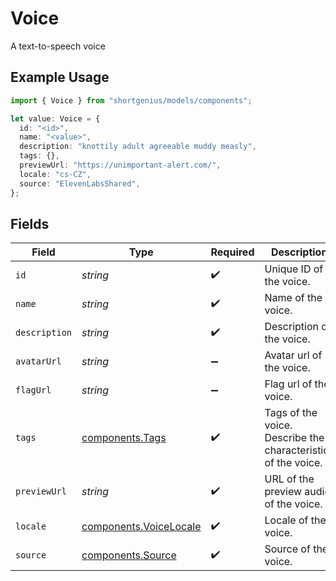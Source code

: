# Voice

A text-to-speech voice

## Example Usage

```typescript
import { Voice } from "shortgenius/models/components";

let value: Voice = {
  id: "<id>",
  name: "<value>",
  description: "knottily adult agreeable muddy measly",
  tags: {},
  previewUrl: "https://unimportant-alert.com/",
  locale: "cs-CZ",
  source: "ElevenLabsShared",
};
```

## Fields

| Field                                                            | Type                                                             | Required                                                         | Description                                                      |
| ---------------------------------------------------------------- | ---------------------------------------------------------------- | ---------------------------------------------------------------- | ---------------------------------------------------------------- |
| `id`                                                             | *string*                                                         | :heavy_check_mark:                                               | Unique ID of the voice.                                          |
| `name`                                                           | *string*                                                         | :heavy_check_mark:                                               | Name of the voice.                                               |
| `description`                                                    | *string*                                                         | :heavy_check_mark:                                               | Description of the voice.                                        |
| `avatarUrl`                                                      | *string*                                                         | :heavy_minus_sign:                                               | Avatar url of the voice.                                         |
| `flagUrl`                                                        | *string*                                                         | :heavy_minus_sign:                                               | Flag url of the voice.                                           |
| `tags`                                                           | [components.Tags](../../models/components/tags.md)               | :heavy_check_mark:                                               | Tags of the voice. Describe the characteristics of the voice.    |
| `previewUrl`                                                     | *string*                                                         | :heavy_check_mark:                                               | URL of the preview audio of the voice.                           |
| `locale`                                                         | [components.VoiceLocale](../../models/components/voicelocale.md) | :heavy_check_mark:                                               | Locale of the voice.                                             |
| `source`                                                         | [components.Source](../../models/components/source.md)           | :heavy_check_mark:                                               | Source of the voice.                                             |